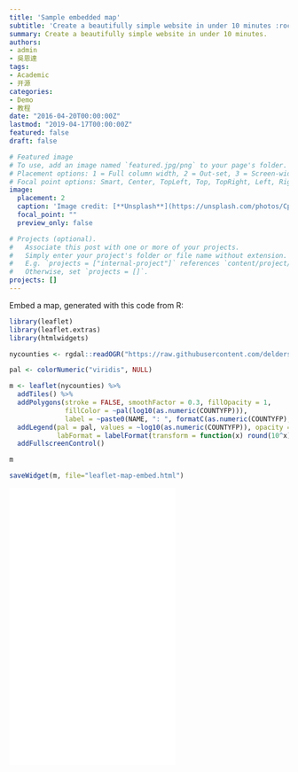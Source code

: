```yaml
---
title: 'Sample embedded map'
subtitle: 'Create a beautifully simple website in under 10 minutes :rocket:'
summary: Create a beautifully simple website in under 10 minutes.
authors:
- admin
- 吳恩達
tags:
- Academic
- 开源
categories:
- Demo
- 教程
date: "2016-04-20T00:00:00Z"
lastmod: "2019-04-17T00:00:00Z"
featured: false
draft: false

# Featured image
# To use, add an image named `featured.jpg/png` to your page's folder.
# Placement options: 1 = Full column width, 2 = Out-set, 3 = Screen-width
# Focal point options: Smart, Center, TopLeft, Top, TopRight, Left, Right, BottomLeft, Bottom, BottomRight
image:
  placement: 2
  caption: 'Image credit: [**Unsplash**](https://unsplash.com/photos/CpkOjOcXdUY)'
  focal_point: ""
  preview_only: false

# Projects (optional).
#   Associate this post with one or more of your projects.
#   Simply enter your project's folder or file name without extension.
#   E.g. `projects = ["internal-project"]` references `content/project/deep-learning/index.md`.
#   Otherwise, set `projects = []`.
projects: []
---
```


Embed a map, generated with this code from R:


```r
library(leaflet)
library(leaflet.extras)
library(htmlwidgets)

nycounties <- rgdal::readOGR("https://raw.githubusercontent.com/deldersveld/topojson/master/countries/us-states/NY-36-new-york-counties.json")

pal <- colorNumeric("viridis", NULL)

m <- leaflet(nycounties) %>%
  addTiles() %>%
  addPolygons(stroke = FALSE, smoothFactor = 0.3, fillOpacity = 1,
              fillColor = ~pal(log10(as.numeric(COUNTYFP))),
              label = ~paste0(NAME, ": ", formatC(as.numeric(COUNTYFP), big.mark = ","))) %>%
  addLegend(pal = pal, values = ~log10(as.numeric(COUNTYFP)), opacity = 1.0,
            labFormat = labelFormat(transform = function(x) round(10^x))) %>% 
  addFullscreenControl()

m

saveWidget(m, file="leaflet-map-embed.html")
```

<div class="featured-image-wrapper"> 
<div style="position: relative">
<embed class="featured-image" src="/media/leaflet-map-embed.html" style="height:500px">
</div>
</div>
